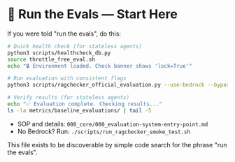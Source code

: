 # 🧪 Run the Evals — Start Here

If you were told "run the evals", do this:

```bash
# Quick health check (for stateless agents)
python3 scripts/healthcheck_db.py
source throttle_free_eval.sh
echo "🔒 Environment loaded. Check banner shows 'lock=True'"

# Run evaluation with consistent flags
python3 scripts/ragchecker_official_evaluation.py --use-bedrock --bypass-cli --stable --lessons-mode advisory --lessons-scope profile --lessons-window 5

# Verify results (for stateless agents)
echo "✅ Evaluation complete. Checking results..."
ls -la metrics/baseline_evaluations/ | tail -5
```

- SOP and details: `000_core/000_evaluation-system-entry-point.md`
- No Bedrock? Run: `./scripts/run_ragchecker_smoke_test.sh`

This file exists to be discoverable by simple code search for the phrase "run the evals".

